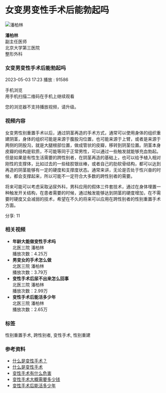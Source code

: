 # 女变男变性手术后能勃起吗

![潘柏林](https://file.youlai.cn/cnkfile1/M00/28/60/o4YBAFsYzSOAQ7yAAAEZFxH5EZc25.jpeg)

**潘柏林**  
副主任医师  
北京大学第三医院  
整形外科  

### 女变男变性手术后能勃起吗

2023-05-03 17:23 播放 : 91586

手机浏览  
用手机扫描二维码在手机上继续观看

您的浏览器不支持播放视频，请升级。

### 视频内容

女变男性别重置手术以后，通过阴茎再造的手术方式，通常可以使用身体的组织重建阴茎，身体的组织可能是来源于腹股沟位置，也可能来源于上臂，或者是来源于两侧的阴股沟，就是大腿根部位置，做成管状的皮瓣，移转到阴茎位置。阴茎本身皮瓣的结构是软质，不可能等同于正常男性，可以通过一些触发就能够充血勃起。但是如果是有性生活需要的跨性别者，在阴茎再造的基础上，也可以给予植入相对刚性的支撑体，比如过去的一些硅胶银丝棒，或者自己的肋软骨结构，都可以达到再造的阴茎能够有一定的硬度和支撑度状态。通常来讲，无论是否处于性兴奋的时候，都会支撑起来，所以可能不一定符合大多数的跨性别者的需要。

将来可能可以考虑采取泌尿外科，男科应用的假体三件套技术，通过在身体埋置一种触发开关结构，在患者需要的时候，通过触发能够达到阴茎的硬度增加，在不需要时硬度又会减弱的技术，希望在不久的将来可以应用在跨性别者的性别重置手术方面。

分享: 11

### 相关视频

- **年龄大能做变性手术吗**  
  北医三院 潘柏林  
  播放次数：4.25万
- **男变女的手术怎么做**  
  北医三院 潘柏林  
  播放次数：3.79万
- **变性手术后尿不出来怎么回事**  
  北医三院 潘柏林  
  播放次数：2.99万
- **变性手术后能活多少年**  
  北医三院 潘柏林  
  播放次数：2.65万

### 标签
性别重置手术, 跨性别者, 变性手术, 性别重建

### 参考资料
- [什么是变性手术？](//www.youlai.cn/ask/167295.html)
- [什么是变性手术](//www.youlai.cn/video/article/275527.html)
- [变性手术有什么危害](//www.youlai.cn/ask/431250.html)
- [变性手术大概需要多少钱](//www.youlai.cn/ask/431248.html)
- [变性手术后能活多少年](//www.youlai.cn/video/article/C25F1AUUOE.html)